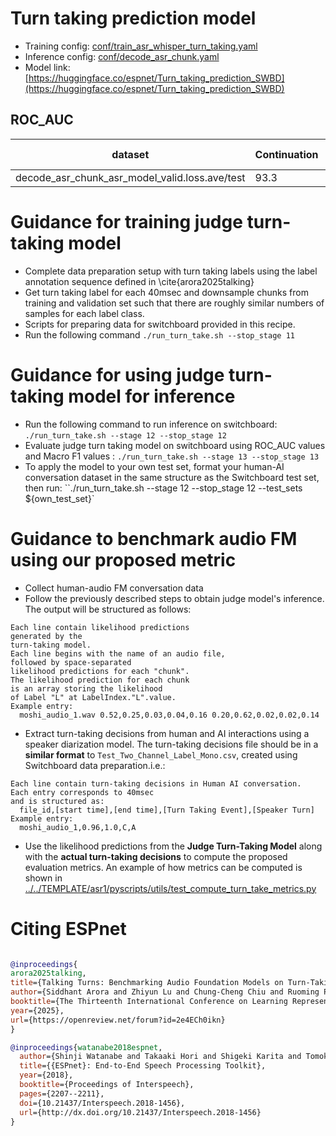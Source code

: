 # Turn taking prediction model

- Training config: [conf/train_asr_whisper_turn_taking.yaml](conf/train_asr_whisper_turn_taking.yaml)
- Inference config: [conf/decode_asr_chunk.yaml](conf/decode_asr_chunk.yaml)
- Model link: [https://huggingface.co/espnet/Turn_taking_prediction_SWBD](https://huggingface.co/espnet/Turn_taking_prediction_SWBD)

## ROC_AUC

|dataset|Continuation|Backchannel|Turn change|Interruption|Silence|Overall|
|---|---|---|---|---|---|---|
|decode_asr_chunk_asr_model_valid.loss.ave/test|93.3|89.4|90.8|91.3|95.1|92.0|

# Guidance for training judge turn-taking model

- Complete data preparation setup with turn taking labels using the label annotation sequence defined in \cite{arora2025talking}
- Get turn taking label for each 40msec and downsample chunks from training and validation set such that there are roughly similar numbers of samples for each label class.
- Scripts for preparing data for switchboard provided in this recipe.
- Run the following command ``./run_turn_take.sh --stop_stage 11``

# Guidance for using judge turn-taking model for inference
- Run the following command to run inference on switchboard: ``./run_turn_take.sh --stage 12 --stop_stage 12``
- Evaluate judge turn taking model on switchboard using ROC_AUC values and Macro F1 values : ``./run_turn_take.sh --stage 13 --stop_stage 13``
- To apply the model to your own test set, format your human-AI conversation dataset in the same structure as the Switchboard test set, then run: ``./run_turn_take.sh --stage 12 --stop_stage 12 --test_sets ${own_test_set}`

# Guidance to benchmark audio FM using our proposed metric
- Collect human-audio FM conversation data
- Follow the previously described steps to obtain judge model's inference. The output will be structured as follows:
```
Each line contain likelihood predictions
generated by the
turn-taking model.
Each line begins with the name of an audio file,
followed by space-separated
likelihood predictions for each "chunk".
The likelihood prediction for each chunk
is an array storing the likelihood
of Label "L" at LabelIndex."L".value.
Example entry:
  moshi_audio_1.wav 0.52,0.25,0.03,0.04,0.16 0.20,0.62,0.02,0.02,0.14
```
- Extract turn-taking decisions from human and AI interactions using a speaker diarization model. The turn-taking decisions file should be in a **similar format** to `Test_Two_Channel_Label_Mono.csv`, created using Switchboard data preparation.i.e.:
```
Each line contain turn-taking decisions in Human AI conversation.
Each entry corresponds to 40msec
and is structured as:
  file_id,[start time],[end time],[Turn Taking Event],[Speaker Turn]
Example entry:
  moshi_audio_1,0.96,1.0,C,A
```
- Use the likelihood predictions from the **Judge Turn-Taking Model** along with the **actual turn-taking decisions** to compute the proposed evaluation metrics. An example of how metrics can be computed is shown in [../../TEMPLATE/asr1/pyscripts/utils/test_compute_turn_take_metrics.py](../../TEMPLATE/asr1/pyscripts/utils/test_compute_turn_take_metrics.py)

# Citing ESPnet

```BibTex

@inproceedings{
arora2025talking,
title={Talking Turns: Benchmarking Audio Foundation Models on Turn-Taking Dynamics},
author={Siddhant Arora and Zhiyun Lu and Chung-Cheng Chiu and Ruoming Pang and Shinji Watanabe},
booktitle={The Thirteenth International Conference on Learning Representations},
year={2025},
url={https://openreview.net/forum?id=2e4ECh0ikn}
}

@inproceedings{watanabe2018espnet,
  author={Shinji Watanabe and Takaaki Hori and Shigeki Karita and Tomoki Hayashi and Jiro Nishitoba and Yuya Unno and Nelson Yalta and Jahn Heymann and Matthew Wiesner and Nanxin Chen and Adithya Renduchintala and Tsubasa Ochiai},
  title={{ESPnet}: End-to-End Speech Processing Toolkit},
  year={2018},
  booktitle={Proceedings of Interspeech},
  pages={2207--2211},
  doi={10.21437/Interspeech.2018-1456},
  url={http://dx.doi.org/10.21437/Interspeech.2018-1456}
}

```
